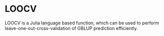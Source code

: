 # LOOCV
LOOCV is a Julia language based function, which can be used to perform leave-one-out-cross-validation of GBLUP prediction efficiently.
